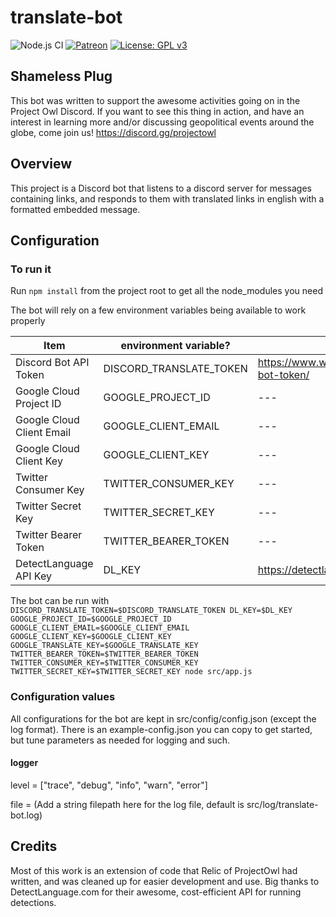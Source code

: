 # translate-bot
![Node.js CI](https://github.com/CodemonkeyOSS/interpret-bot/workflows/Node.js%20CI/badge.svg)
[![Patreon](https://img.shields.io/badge/patreon-donate-orange.svg)](https://www.patreon.com/codemonkeyoss)
[![License: GPL v3](https://img.shields.io/badge/License-GPLv3-blue.svg)](https://www.gnu.org/licenses/gpl-3.0)

## Shameless Plug
This bot was written to support the awesome activities going on in the Project Owl Discord. If you want to see this thing in action, and have an interest in learning more and/or discussing geopolitical events around the globe, come join us! https://discord.gg/projectowl

## Overview
This project is a Discord bot that listens to a discord server for messages containing links, and responds to them with translated links in english with a formatted embedded message.

## Configuration

### To run it

Run `npm install` from the project root to get all the node_modules you need

The bot will rely on a few environment variables being available to work properly

| Item | environment variable? | Notes |
| --- | --- | --- |
| Discord Bot API Token | DISCORD_TRANSLATE_TOKEN | https://www.writebots.com/discord-bot-token/ |
| Google Cloud Project ID | GOOGLE_PROJECT_ID | --- |
| Google Cloud Client Email | GOOGLE_CLIENT_EMAIL | --- |
| Google Cloud Client Key | GOOGLE_CLIENT_KEY | --- |
| Twitter Consumer Key | TWITTER_CONSUMER_KEY | --- |
| Twitter Secret Key | TWITTER_SECRET_KEY | --- |
| Twitter Bearer Token | TWITTER_BEARER_TOKEN | --- |
| DetectLanguage API Key | DL_KEY | https://detectlanguage.com/ | 

The bot can be run with 
`DISCORD_TRANSLATE_TOKEN=$DISCORD_TRANSLATE_TOKEN DL_KEY=$DL_KEY GOOGLE_PROJECT_ID=$GOOGLE_PROJECT_ID GOOGLE_CLIENT_EMAIL=$GOOGLE_CLIENT_EMAIL GOOGLE_CLIENT_KEY=$GOOGLE_CLIENT_KEY GOOGLE_TRANSLATE_KEY=$GOOGLE_TRANSLATE_KEY TWITTER_BEARER_TOKEN=$TWITTER_BEARER_TOKEN TWITTER_CONSUMER_KEY=$TWITTER_CONSUMER_KEY TWITTER_SECRET_KEY=$TWITTER_SECRET_KEY node src/app.js`

### Configuration values
All configurations for the bot are kept in src/config/config.json (except the log format). There is an example-config.json you can copy to get started, but tune parameters as needed for logging and such.

#### logger
level = ["trace", "debug", "info", "warn", "error"]

file = (Add a string filepath here for the log file, default is src/log/translate-bot.log)

## Credits
Most of this work is an extension of code that Relic of ProjectOwl had written, and was cleaned up for easier development and use.
Big thanks to DetectLanguage.com for their awesome, cost-efficient API for running detections.
